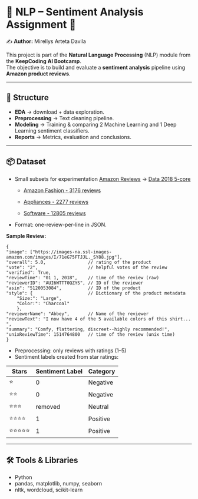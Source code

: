 # 💬 NLP – Sentiment Analysis Assignment 🧐

✍️ **Author:** Mirellys Arteta Davila

This project is part of the **Natural Language Processing** (NLP) module from the **KeepCoding AI Bootcamp**.  
The objective is to build and evaluate a **sentiment analysis** pipeline using **Amazon product reviews**.

---

## 📁 Structure

- **EDA** → download + data exploration. 
- **Preprocessing** → Text cleaning pipeline.
- **Modeling** → Training & comparing 2 Machine Learning and 1 Deep Learning sentiment classifiers.
- **Reports** → Metrics, evaluation and conclusions.

---

## 📦 Dataset

- Small subsets for experimentation [Amazon Reviews](https://jmcauley.ucsd.edu/data/amazon/) → [Data 2018 5-core](https://cseweb.ucsd.edu/~jmcauley/datasets/amazon_v2/)
	
	- [Amazon Fashion - 3176 reviews](https://mcauleylab.ucsd.edu/public_datasets/data/amazon_v2/categoryFilesSmall/AMAZON_FASHION_5.json.gz)
	
	- [Appliances - 2277 reviews](https://mcauleylab.ucsd.edu/public_datasets/data/amazon_v2/categoryFilesSmall/Appliances_5.json.gz)
	
	- [Software - 12805 reviews](https://mcauleylab.ucsd.edu/public_datasets/data/amazon_v2/categoryFilesSmall/Software_5.json.gz)
	
- Format: one-review-per-line in JSON. 

**Sample Review:**

```
{
"image": ["https://images-na.ssl-images-amazon.com/images/I/71eG75FTJJL._SY88.jpg"], 
"overall": 5.0, 			   // rating of the product
"vote": "2",                   // helpful votes of the review
"verified": True, 
"reviewTime": "01 1, 2018",    // time of the review (raw)
"reviewerID": "AUI6WTTT0QZYS", // ID of the reviewer
"asin": "5120053084",          // ID of the product
"style": {                     // Dictionary of the product metadata
	"Size:": "Large", 
	"Color:": "Charcoal"
	},                          
"reviewerName": "Abbey",       // Name of the reviewer 
"reviewText": "I now have 4 of the 5 available colors of this shirt... ", 
"summary": "Comfy, flattering, discreet--highly recommended!", 
"unixReviewTime": 1514764800   // time of the review (unix time)
}
```

- Preprocessing: only reviews with ratings (1–5)
- Sentiment labels created from star ratings:

| Stars         | Sentiment Label | Category     |
|---------------|------------------|--------------|
| ⭐️           | 0                | Negative     |
| ⭐️⭐️         | 0                | Negative     |
| ⭐️⭐️⭐️       | removed          | Neutral     |
| ⭐️⭐️⭐️⭐️     | 1                | Positive     |
| ⭐️⭐️⭐️⭐️⭐️   | 1                | Positive     |


---

## 🛠️ Tools & Libraries

- Python
- pandas, matplotlib, numpy, seaborn
- nltk, wordcloud, scikit-learn
